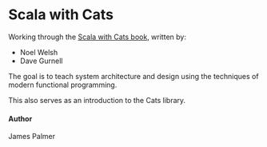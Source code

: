 # Scala with Cats

Working through the [Scala with Cats book](https://underscore.io/books/scala-with-cats/), written by:

- Noel Welsh
- Dave Gurnell

The goal is to teach system architecture and design
using the techniques of modern functional programming.

This also serves as an introduction to the Cats library.

#### Author

James Palmer